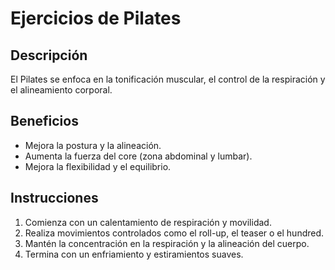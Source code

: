 # Ejercicios de Pilates

## Descripción
El Pilates se enfoca en la tonificación muscular, el control de la respiración y el alineamiento corporal.

## Beneficios
- Mejora la postura y la alineación.
- Aumenta la fuerza del core (zona abdominal y lumbar).
- Mejora la flexibilidad y el equilibrio.

## Instrucciones
1. Comienza con un calentamiento de respiración y movilidad.
2. Realiza movimientos controlados como el roll-up, el teaser o el hundred.
3. Mantén la concentración en la respiración y la alineación del cuerpo.
4. Termina con un enfriamiento y estiramientos suaves.


